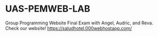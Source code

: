 # UAS-PEMWEB-LAB
Group Programming Website Final Exam with Angel, Audric, and Reva.
Check our website! https://saludhotel.000webhostapp.com/
